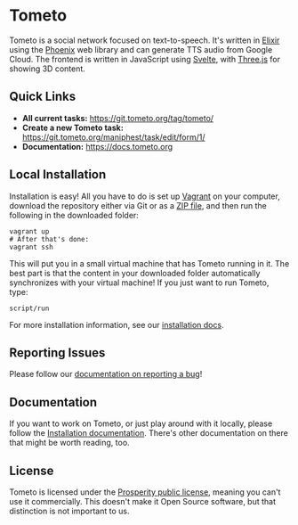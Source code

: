 # Tometo

Tometo is a social network focused on text-to-speech. It's written in
[Elixir](https://elixir-lang.org) using the
[Phoenix](https://phoenixframework.org) web library and can generate TTS
audio from Google Cloud. The frontend is written in JavaScript using
[Svelte](https://svelte.dev), with [Three.js](https://threejs.org) for showing
3D content.

## Quick Links

- **All current tasks:** https://git.tometo.org/tag/tometo/
- **Create a new Tometo task:** https://git.tometo.org/maniphest/task/edit/form/1/
- **Documentation:** https://docs.tometo.org

## Local Installation

Installation is easy! All you have to do is set up
[Vagrant](https://vagrantup.com) on your computer, download the repository
either via Git or as a [ZIP
file](https://github.com/tometoproject/tometo/archive/master.zip), and then run
the following in the downloaded folder:

```
vagrant up
# After that's done:
vagrant ssh
```

This will put you in a small virtual machine that has Tometo running in it. The
best part is that the content in your downloaded folder automatically
synchronizes with your virtual machine! If you just want to run Tometo, type:

```
script/run
```

For more installation information, see our [installation
docs](https://docs.tometo.org/installation.html).

## Reporting Issues

Please follow our [documentation on reporting a bug](https://docs.tometo.org/contributing/bug.html)!

## Documentation

If you want to work on Tometo, or just play around with it locally, please
follow the [Installation documentation](https://docs.tometo.org/installation.html).
There's other documentation on there that might be worth reading, too.

## License

Tometo is licensed under the [Prosperity public license](https://prosperitylicense.com/), meaning you
can't use it commercially. This doesn't make it Open Source software, but that
distinction is not important to us.
